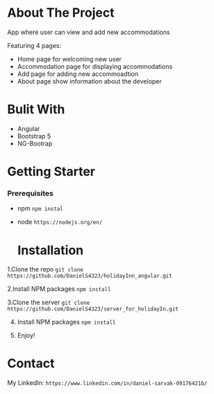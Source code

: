 # About The Project

App where user can view and add new accommodations

Featuring 4 pages:

- Home page for welcoming new user
- Accommodation page for displaying accommodations
- Add page for adding new accommoadtion 
- About page show information about the developer

# Bulit With

- Angular
- Bootstrap 5
- NG-Bootrap

# Getting Starter

### Prerequisites

- npm 
  ``npm instal ``
- node 
  ``https://nodejs.org/en/``
  
  # Installation
  
1.Clone the repo 
    ``git clone https://github.com/DanielS4323/holidayInn_angular.git``
    
2.Install NPM packages
      ``npm install``
      
3.Clone the server
   ``git clone https://github.com/DanielS4323/server_for_holidayIn.git``
   
4. Install NPM packages
   ``npm install``
   
5. Enjoy!

# Contact
My LinkedIn: ``https://www.linkedin.com/in/daniel-sarvak-09176421b/``
